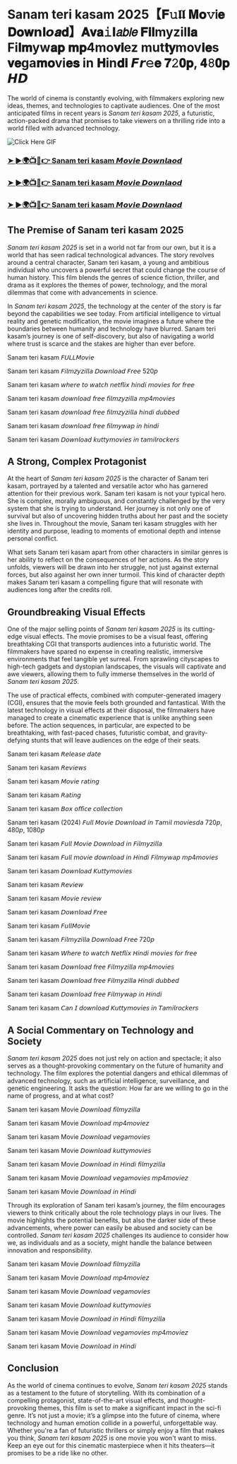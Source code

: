 # Sanam teri kasam 2025【𝐅𝚞𝖑𝖑 𝐌𝐨𝚟Ꭵ𝐞 𝐃𝐨𝐰𝗻𝐥𝙤𝒂𝐝】𝐀𝐯𝐚𝚒𝐥𝘢𝘣𝘭𝘦 𝐅𝐢𝐥myzil𝐥𝐚 Fi𝐥𝐦yw𝐚𝐩 𝐦𝐩4mo𝐯𝐢ez mut𝐭𝐲mov𝐢𝐞s 𝐯𝐞ga𝐦𝐨vi𝐞𝐬 in 𝐇in𝐝𝐢 𝙁𝙧𝚎𝐞 𝟕𝟸𝟎𝐩, 𝟒𝟾𝟎𝐩 𝙃𝘿

The world of cinema is constantly evolving, with filmmakers exploring new ideas, themes, and technologies to captivate audiences. One of the most anticipated films in recent years is *Sanam teri kasam 2025*, a futuristic, action-packed drama that promises to take viewers on a thrilling ride into a world filled with advanced technology.

![Click Here GIF](https://media.tenor.com/qWWK-O83J5YAAAAi/click-here.gif)
<h3><a href="https://movieslink.short.gy/Sanam-teri-kasam-Movie-Full-HD">➤ ►🌍📺📱👉 Sanam teri kasam 𝙈𝙤𝙫𝙞𝙚 𝘿𝙤𝙬𝙣𝙡𝙖𝙤𝙙</a></h3>

<h3><a href="https://movieslink.short.gy/Sanam-teri-kasam-Movie-Full-HD">➤ ►🌍📺📱👉 Sanam teri kasam 𝙈𝙤𝙫𝙞𝙚 𝘿𝙤𝙬𝙣𝙡𝙖𝙤𝙙</a></h3>

<h3><a href="https://movieslink.short.gy/Sanam-teri-kasam-Movie-Full-HD">➤ ►🌍📺📱👉 Sanam teri kasam 𝙈𝙤𝙫𝙞𝙚 𝘿𝙤𝙬𝙣𝙡𝙖𝙤𝙙</a></h3>

## The Premise of Sanam teri kasam 2025

*Sanam teri kasam 2025* is set in a world not far from our own, but it is a world that has seen radical technological advances. The story revolves around a central character, Sanam teri kasam, a young and ambitious individual who uncovers a powerful secret that could change the course of human history. This film blends the genres of science fiction, thriller, and drama as it explores the themes of power, technology, and the moral dilemmas that come with advancements in science.

In *Sanam teri kasam 2025*, the technology at the center of the story is far beyond the capabilities we see today. From artificial intelligence to virtual reality and genetic modification, the movie imagines a future where the boundaries between humanity and technology have blurred. Sanam teri kasam’s journey is one of self-discovery, but also of navigating a world where trust is scarce and the stakes are higher than ever before.

Sanam teri kasam 𝘍𝘜𝘓𝘓𝘔𝘰𝘷𝘪𝘦

Sanam teri kasam 𝘍𝘪𝘭𝘮𝘻𝘺𝘻𝘪𝘭𝘭𝘢 𝘋𝘰𝘸𝘯𝘭𝘰𝘢𝘥 𝘍𝘳𝘦𝘦 520𝘱

Sanam teri kasam 𝘸𝘩𝘦𝘳𝘦 𝘵𝘰 𝘸𝘢𝘵𝘤𝘩 𝘯𝘦𝘵𝘧𝘭𝘪𝘹 𝘩𝘪𝘯𝘥𝘪 𝘮𝘰𝘷𝘪𝘦𝘴 𝘧𝘰𝘳 𝘧𝘳𝘦𝘦

Sanam teri kasam 𝘥𝘰𝘸𝘯𝘭𝘰𝘢𝘥 𝘧𝘳𝘦𝘦 𝘧𝘪𝘭𝘮𝘻𝘺𝘻𝘪𝘭𝘭𝘢 𝘮𝘱4𝘮𝘰𝘷𝘪𝘦𝘴

Sanam teri kasam 𝘥𝘰𝘸𝘯𝘭𝘰𝘢𝘥 𝘧𝘳𝘦𝘦 𝘧𝘪𝘭𝘮𝘻𝘺𝘻𝘪𝘭𝘭𝘢 𝘩𝘪𝘯𝘥𝘪 𝘥𝘶𝘣𝘣𝘦𝘥

Sanam teri kasam 𝘥𝘰𝘸𝘯𝘭𝘰𝘢𝘥 𝘧𝘳𝘦𝘦 𝘧𝘪𝘭𝘮𝘺𝘸𝘢𝘱 𝘪𝘯 𝘩𝘪𝘯𝘥𝘪

Sanam teri kasam 𝘋𝘰𝘸𝘯𝘭𝘰𝘢𝘥 𝘬𝘶𝘵𝘵𝘺𝘮𝘰𝘷𝘪𝘦𝘴 𝘪𝘯 𝘵𝘢𝘮𝘪𝘭𝘳𝘰𝘤𝘬𝘦𝘳𝘴

## A Strong, Complex Protagonist

At the heart of *Sanam teri kasam 2025* is the character of Sanam teri kasam, portrayed by a talented and versatile actor who has garnered attention for their previous work. Sanam teri kasam is not your typical hero. She is complex, morally ambiguous, and constantly challenged by the very system that she is trying to understand. Her journey is not only one of survival but also of uncovering hidden truths about her past and the society she lives in. Throughout the movie, Sanam teri kasam struggles with her identity and purpose, leading to moments of emotional depth and intense personal conflict.

What sets Sanam teri kasam apart from other characters in similar genres is her ability to reflect on the consequences of her actions. As the story unfolds, viewers will be drawn into her struggle, not just against external forces, but also against her own inner turmoil. This kind of character depth makes Sanam teri kasam a compelling figure that will resonate with audiences long after the credits roll.

## Groundbreaking Visual Effects

One of the major selling points of *Sanam teri kasam 2025* is its cutting-edge visual effects. The movie promises to be a visual feast, offering breathtaking CGI that transports audiences into a futuristic world. The filmmakers have spared no expense in creating realistic, immersive environments that feel tangible yet surreal. From sprawling cityscapes to high-tech gadgets and dystopian landscapes, the visuals will captivate and awe viewers, allowing them to fully immerse themselves in the world of *Sanam teri kasam 2025*.

The use of practical effects, combined with computer-generated imagery (CGI), ensures that the movie feels both grounded and fantastical. With the latest technology in visual effects at their disposal, the filmmakers have managed to create a cinematic experience that is unlike anything seen before. The action sequences, in particular, are expected to be breathtaking, with fast-paced chases, futuristic combat, and gravity-defying stunts that will leave audiences on the edge of their seats.

Sanam teri kasam 𝘙𝘦𝘭𝘦𝘢𝘴𝘦 𝘥𝘢𝘵𝘦

Sanam teri kasam 𝘙𝘦𝘷𝘪𝘦𝘸𝘴

Sanam teri kasam 𝘔𝘰𝘷𝘪𝘦 𝘳𝘢𝘵𝘪𝘯𝘨

Sanam teri kasam 𝘙𝘢𝘵𝘪𝘯𝘨

Sanam teri kasam 𝘉𝘰𝘹 𝘰𝘧𝘧𝘪𝘤𝘦 𝘤𝘰𝘭𝘭𝘦𝘤𝘵𝘪𝘰𝘯

Sanam teri kasam (2024) 𝘍𝘶𝘭𝘭 𝘔𝘰𝘷𝘪𝘦 𝘋𝘰𝘸𝘯𝘭𝘰𝘢𝘥 𝘪𝘯 𝘛𝘢𝘮𝘪𝘭 𝘮𝘰𝘷𝘪𝘦𝘴𝘥𝘢 720𝘱, 480𝘱, 1080𝘱

Sanam teri kasam 𝘍𝘶𝘭𝘭 𝘔𝘰𝘷𝘪𝘦 𝘋𝘰𝘸𝘯𝘭𝘰𝘢𝘥 𝘪𝘯 𝘍𝘪𝘭𝘮𝘺𝘻𝘪𝘭𝘭𝘢

Sanam teri kasam 𝘍𝘶𝘭𝘭 𝘮𝘰𝘷𝘪𝘦 𝘥𝘰𝘸𝘯𝘭𝘰𝘢𝘥 𝘪𝘯 𝘏𝘪𝘯𝘥𝘪 𝘍𝘪𝘭𝘮𝘺𝘸𝘢𝘱 𝘮𝘱4𝘮𝘰𝘷𝘪𝘦𝘴

Sanam teri kasam 𝘋𝘰𝘸𝘯𝘭𝘰𝘢𝘥 𝘒𝘶𝘵𝘵𝘺𝘮𝘰𝘷𝘪𝘦𝘴

Sanam teri kasam 𝘙𝘦𝘷𝘪𝘦𝘸

Sanam teri kasam 𝘔𝘰𝘷𝘪𝘦 𝘳𝘦𝘷𝘪𝘦𝘸

Sanam teri kasam 𝘋𝘰𝘸𝘯𝘭𝘰𝘢𝘥 𝘍𝘳𝘦𝘦

Sanam teri kasam 𝘍𝘶𝘭𝘭𝘔𝘰𝘷𝘪𝘦

Sanam teri kasam 𝘍𝘪𝘭𝘮𝘺𝘻𝘪𝘭𝘭𝘢 𝘋𝘰𝘸𝘯𝘭𝘰𝘢𝘥 𝘍𝘳𝘦𝘦 720𝘱

Sanam teri kasam 𝘞𝘩𝘦𝘳𝘦 𝘵𝘰 𝘸𝘢𝘵𝘤𝘩 𝘕𝘦𝘵𝘧𝘭𝘪𝘹 𝘏𝘪𝘯𝘥𝘪 𝘮𝘰𝘷𝘪𝘦𝘴 𝘧𝘰𝘳 𝘧𝘳𝘦𝘦

Sanam teri kasam 𝘋𝘰𝘸𝘯𝘭𝘰𝘢𝘥 𝘧𝘳𝘦𝘦 𝘍𝘪𝘭𝘮𝘺𝘻𝘪𝘭𝘭𝘢 𝘮𝘱4𝘮𝘰𝘷𝘪𝘦𝘴

Sanam teri kasam 𝘋𝘰𝘸𝘯𝘭𝘰𝘢𝘥 𝘧𝘳𝘦𝘦 𝘍𝘪𝘭𝘮𝘺𝘻𝘪𝘭𝘭𝘢 𝘏𝘪𝘯𝘥𝘪 𝘥𝘶𝘣𝘣𝘦𝘥

Sanam teri kasam 𝘋𝘰𝘸𝘯𝘭𝘰𝘢𝘥 𝘧𝘳𝘦𝘦 𝘍𝘪𝘭𝘮𝘺𝘸𝘢𝘱 𝘪𝘯 𝘏𝘪𝘯𝘥𝘪

Sanam teri kasam 𝘊𝘢𝘯 𝘐 𝘥𝘰𝘸𝘯𝘭𝘰𝘢𝘥 𝘒𝘶𝘵𝘵𝘺𝘮𝘰𝘷𝘪𝘦𝘴 𝘪𝘯 𝘛𝘢𝘮𝘪𝘭𝘳𝘰𝘤𝘬𝘦𝘳𝘴


## A Social Commentary on Technology and Society

*Sanam teri kasam 2025* does not just rely on action and spectacle; it also serves as a thought-provoking commentary on the future of humanity and technology. The film explores the potential dangers and ethical dilemmas of advanced technology, such as artificial intelligence, surveillance, and genetic engineering. It asks the question: How far are we willing to go in the name of progress, and at what cost?

Sanam teri kasam Movie 𝘋𝘰𝘸𝘯𝘭𝘰𝘢𝘥 𝘧𝘪𝘭𝘮𝘺𝘻𝘪𝘭𝘭𝘢

Sanam teri kasam Movie 𝘋𝘰𝘸𝘯𝘭𝘰𝘢𝘥 𝘮𝘱4𝘮𝘰𝘷𝘪𝘦𝘻

Sanam teri kasam Movie 𝘋𝘰𝘸𝘯𝘭𝘰𝘢𝘥 𝘷𝘦𝘨𝘢𝘮𝘰𝘷𝘪𝘦𝘴

Sanam teri kasam Movie 𝘋𝘰𝘸𝘯𝘭𝘰𝘢𝘥 𝘬𝘶𝘵𝘵𝘺𝘮𝘰𝘷𝘪𝘦𝘴

Sanam teri kasam Movie 𝘋𝘰𝘸𝘯𝘭𝘰𝘢𝘥 𝘪𝘯 𝘏𝘪𝘯𝘥𝘪 𝘧𝘪𝘭𝘮𝘺𝘻𝘪𝘭𝘭𝘢

Sanam teri kasam Movie 𝘋𝘰𝘸𝘯𝘭𝘰𝘢𝘥 𝘷𝘦𝘨𝘢𝘮𝘰𝘷𝘪𝘦𝘴 𝘮𝘱4𝘮𝘰𝘷𝘪𝘦𝘻

Sanam teri kasam Movie 𝘋𝘰𝘸𝘯𝘭𝘰𝘢𝘥 𝘪𝘯 𝘏𝘪𝘯𝘥𝘪


Through its exploration of Sanam teri kasam’s journey, the film encourages viewers to think critically about the role technology plays in our lives. The movie highlights the potential benefits, but also the darker side of these advancements, where power can easily be abused and society can be controlled. *Sanam teri kasam 2025* challenges its audience to consider how we, as individuals and as a society, might handle the balance between innovation and responsibility.

Sanam teri kasam Movie 𝘋𝘰𝘸𝘯𝘭𝘰𝘢𝘥 𝘧𝘪𝘭𝘮𝘺𝘻𝘪𝘭𝘭𝘢 

Sanam teri kasam Movie 𝘋𝘰𝘸𝘯𝘭𝘰𝘢𝘥 𝘮𝘱4𝘮𝘰𝘷𝘪𝘦𝘻

Sanam teri kasam Movie 𝘋𝘰𝘸𝘯𝘭𝘰𝘢𝘥 𝘷𝘦𝘨𝘢𝘮𝘰𝘷𝘪𝘦𝘴 

Sanam teri kasam Movie 𝘋𝘰𝘸𝘯𝘭𝘰𝘢𝘥 𝘬𝘶𝘵𝘵𝘺𝘮𝘰𝘷𝘪𝘦𝘴

Sanam teri kasam Movie 𝘋𝘰𝘸𝘯𝘭𝘰𝘢𝘥 𝘪𝘯 𝘏𝘪𝘯𝘥𝘪 𝘧𝘪𝘭𝘮𝘺𝘻𝘪𝘭𝘭𝘢

Sanam teri kasam Movie 𝘋𝘰𝘸𝘯𝘭𝘰𝘢𝘥 𝘷𝘦𝘨𝘢𝘮𝘰𝘷𝘪𝘦𝘴 𝘮𝘱4𝘮𝘰𝘷𝘪𝘦𝘻

Sanam teri kasam Movie 𝘋𝘰𝘸𝘯𝘭𝘰𝘢𝘥 𝘪𝘯 𝘏𝘪𝘯𝘥𝘪

## Conclusion

As the world of cinema continues to evolve, *Sanam teri kasam 2025* stands as a testament to the future of storytelling. With its combination of a compelling protagonist, state-of-the-art visual effects, and thought-provoking themes, this film is set to make a significant impact in the sci-fi genre. It’s not just a movie; it’s a glimpse into the future of cinema, where technology and human emotion collide in a powerful, unforgettable way. Whether you're a fan of futuristic thrillers or simply enjoy a film that makes you think, *Sanam teri kasam 2025* is one movie you won't want to miss. Keep an eye out for this cinematic masterpiece when it hits theaters—it promises to be a ride like no other.
